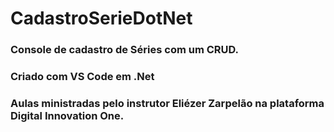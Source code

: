 # CadastroSerieDotNet

### Console de cadastro de Séries com um CRUD.

### Criado com VS Code em .Net

### Aulas ministradas pelo instrutor Eliézer Zarpelão na plataforma Digital Innovation One.
